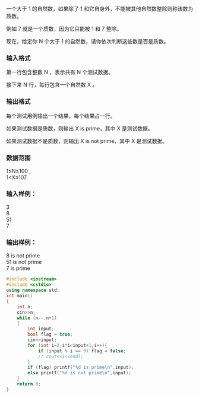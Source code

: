 一个大于 1
 的自然数，如果除了 1
 和它自身外，不能被其他自然数整除则称该数为质数。

例如 7
 就是一个质数，因为它只能被 1
 和 7
 整除。

现在，给定你 N
 个大于 1
 的自然数，请你依次判断这些数是否是质数。

### 输入格式
第一行包含整数 N
，表示共有 N
 个测试数据。

接下来 N
 行，每行包含一个自然数 X
。

### 输出格式
每个测试用例输出一个结果，每个结果占一行。

如果测试数据是质数，则输出 X is prime，其中 X
 是测试数据。

如果测试数据不是质数，则输出 X is not prime，其中 X
 是测试数据。

### 数据范围
1≤N≤100
,  
1<X≤107
### 输入样例：
3  
8  
51  
7  
### 输出样例：
8 is not prime  
51 is not prime  
7 is prime  
```c++
#include <iostream>
#include <cstdio>
using namespace std;
int main()
{
    int n;
    cin>>n;
    while (n--,n+1)
    {
        int input;
        bool flag = true;
        cin>>input;
        for (int i=2;i*i<input+1;i++){
            if (input % i == 0) flag = false;
            // cout<<i<<endl;
        }
        if (flag) printf("%d is prime\n",input);
        else printf("%d is not prime\n",input);
    }
    return 0;
}
```
